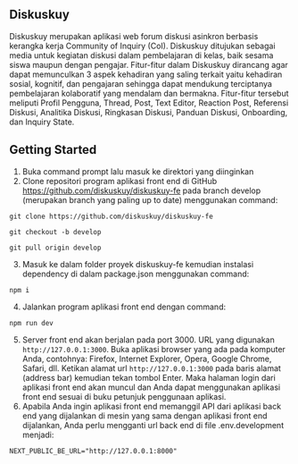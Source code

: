 ## Diskuskuy

Diskuskuy merupakan aplikasi web forum diskusi asinkron berbasis kerangka kerja Community of Inquiry (CoI). Diskuskuy ditujukan sebagai media untuk kegiatan diskusi dalam pembelajaran di kelas, baik sesama siswa maupun dengan pengajar. Fitur-fitur dalam Diskuskuy dirancang agar dapat memunculkan 3 aspek kehadiran yang saling terkait yaitu kehadiran sosial, kognitif, dan pengajaran sehingga dapat mendukung terciptanya pembelajaran kolaboratif yang mendalam dan bermakna. Fitur-fitur tersebut meliputi Profil Pengguna, Thread, Post, Text Editor, Reaction Post, Referensi Diskusi, Analitika Diskusi, Ringkasan Diskusi, Panduan Diskusi, Onboarding, dan Inquiry State.

## Getting Started

1. Buka command prompt lalu masuk ke direktori yang diinginkan
2. Clone repositori program aplikasi front end di GitHub https://github.com/diskuskuy/diskuskuy-fe pada branch develop (merupakan branch yang paling up to date) menggunakan command:

`git clone https://github.com/diskuskuy/diskuskuy-fe`

`git checkout -b develop`

`git pull origin develop`

3. Masuk ke dalam folder proyek diskuskuy-fe kemudian instalasi dependency di dalam package.json menggunakan command:

`npm i`

4. Jalankan program aplikasi front end dengan command:

`npm run dev`

5. Server front end akan berjalan pada port 3000. URL yang digunakan `http://127.0.0.1:3000`.
Buka aplikasi browser yang ada pada komputer Anda, contohnya: Firefox, Internet Explorer, Opera, Google Chrome, Safari, dll. Ketikan alamat url `http://127.0.0.1:3000`  pada baris alamat (address bar) kemudian tekan tombol Enter. Maka halaman login dari aplikasi front end akan muncul dan Anda dapat menggunakan aplikasi front end sesuai di buku petunjuk penggunaan aplikasi.
6. Apabila Anda ingin aplikasi front end memanggil API dari aplikasi back end yang dijalankan di mesin yang sama dengan aplikasi front end dijalankan, Anda perlu mengganti url back end di file .env.development menjadi:

`NEXT_PUBLIC_BE_URL="http://127.0.0.1:8000"`
